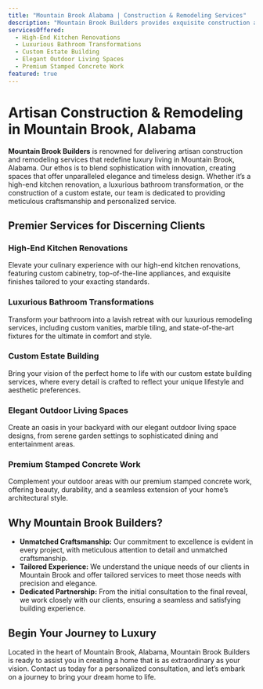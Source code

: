 ```yaml
---
title: "Mountain Brook Alabama | Construction & Remodeling Services"
description: "Mountain Brook Builders provides exquisite construction and remodeling services in Mountain Brook, Alabama, crafting luxurious living spaces that embody sophistication and timeless elegance."
servicesOffered:
  - High-End Kitchen Renovations
  - Luxurious Bathroom Transformations
  - Custom Estate Building
  - Elegant Outdoor Living Spaces
  - Premium Stamped Concrete Work
featured: true
---
```


# Artisan Construction & Remodeling in Mountain Brook, Alabama

**Mountain Brook Builders** is renowned for delivering artisan construction and remodeling services that redefine luxury living in Mountain Brook, Alabama. Our ethos is to blend sophistication with innovation, creating spaces that offer unparalleled elegance and timeless design. Whether it’s a high-end kitchen renovation, a luxurious bathroom transformation, or the construction of a custom estate, our team is dedicated to providing meticulous craftsmanship and personalized service.

## Premier Services for Discerning Clients

### High-End Kitchen Renovations

Elevate your culinary experience with our high-end kitchen renovations, featuring custom cabinetry, top-of-the-line appliances, and exquisite finishes tailored to your exacting standards.

### Luxurious Bathroom Transformations

Transform your bathroom into a lavish retreat with our luxurious remodeling services, including custom vanities, marble tiling, and state-of-the-art fixtures for the ultimate in comfort and style.

### Custom Estate Building

Bring your vision of the perfect home to life with our custom estate building services, where every detail is crafted to reflect your unique lifestyle and aesthetic preferences.

### Elegant Outdoor Living Spaces

Create an oasis in your backyard with our elegant outdoor living space designs, from serene garden settings to sophisticated dining and entertainment areas.

### Premium Stamped Concrete Work

Complement your outdoor areas with our premium stamped concrete work, offering beauty, durability, and a seamless extension of your home’s architectural style.

## Why Mountain Brook Builders?

- **Unmatched Craftsmanship:** Our commitment to excellence is evident in every project, with meticulous attention to detail and unmatched craftsmanship.
- **Tailored Experience:** We understand the unique needs of our clients in Mountain Brook and offer tailored services to meet those needs with precision and elegance.
- **Dedicated Partnership:** From the initial consultation to the final reveal, we work closely with our clients, ensuring a seamless and satisfying building experience.

## Begin Your Journey to Luxury

Located in the heart of Mountain Brook, Alabama, Mountain Brook Builders is ready to assist you in creating a home that is as extraordinary as your vision. Contact us today for a personalized consultation, and let’s embark on a journey to bring your dream home to life.
